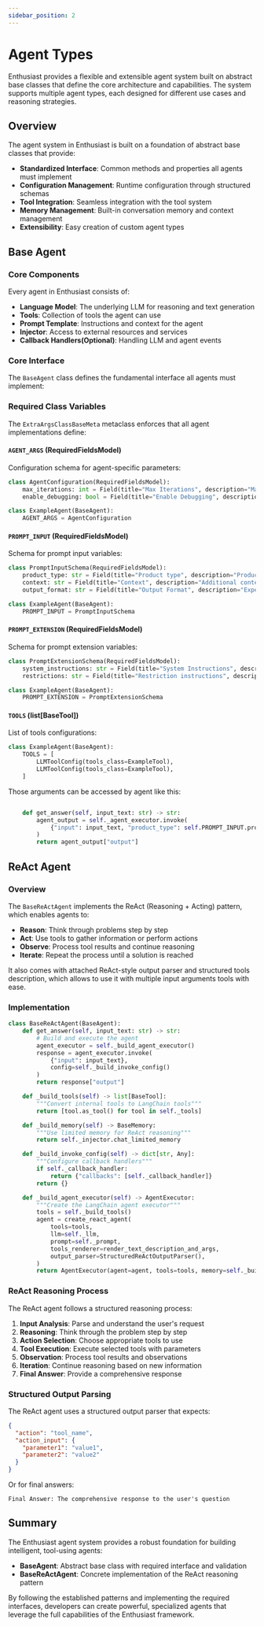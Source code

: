 ```yaml
---
sidebar_position: 2
---
```


# Agent Types

Enthusiast provides a flexible and extensible agent system built on abstract base classes that define the core architecture and capabilities. The system supports multiple agent types, each designed for different use cases and reasoning strategies.

## Overview

The agent system in Enthusiast is built on a foundation of abstract base classes that provide:

- **Standardized Interface**: Common methods and properties all agents must implement
- **Configuration Management**: Runtime configuration through structured schemas
- **Tool Integration**: Seamless integration with the tool system
- **Memory Management**: Built-in conversation memory and context management
- **Extensibility**: Easy creation of custom agent types

## Base Agent

### Core Components

Every agent in Enthusiast consists of:

- **Language Model**: The underlying LLM for reasoning and text generation
- **Tools**: Collection of tools the agent can use
- **Prompt Template**: Instructions and context for the agent
- **Injector**: Access to external resources and services
- **Callback Handlers(Optional)**: Handling LLM and agent events

### Core Interface

The `BaseAgent` class defines the fundamental interface all agents must implement:

### Required Class Variables

The `ExtraArgsClassBaseMeta` metaclass enforces that all agent implementations define:

#### `AGENT_ARGS` (RequiredFieldsModel)
Configuration schema for agent-specific parameters:

```python
class AgentConfiguration(RequiredFieldsModel):
    max_iterations: int = Field(title="Max Iterations", description="Maximum reasoning steps", default=10)
    enable_debugging: bool = Field(title="Enable Debugging", description="Enable detailed logging", default=False)

class ExampleAgent(BaseAgent):
    AGENT_ARGS = AgentConfiguration
```

#### `PROMPT_INPUT` (RequiredFieldsModel)
Schema for prompt input variables:

```python
class PromptInputSchema(RequiredFieldsModel):
    product_type: str = Field(title="Product type", description="Product type agent with work with")
    context: str = Field(title="Context", description="Additional context information")
    output_format: str = Field(title="Output Format", description="Expected response format")

class ExampleAgent(BaseAgent):
    PROMPT_INPUT = PromptInputSchema
```

#### `PROMPT_EXTENSION` (RequiredFieldsModel)
Schema for prompt extension variables:

```python
class PromptExtensionSchema(RequiredFieldsModel):
    system_instructions: str = Field(title="System Instructions", description="Agent behavior instructions")
    restrictions: str = Field(title="Restriction instructions", description="Restricted agent behaviours")

class ExampleAgent(BaseAgent):
    PROMPT_EXTENSION = PromptExtensionSchema
```

#### `TOOLS` (list[BaseTool])
List of tools configurations:

```python
class ExampleAgent(BaseAgent):
    TOOLS = [
        LLMToolConfig(tools_class=ExampleTool),
        LLMToolConfig(tools_class=ExampleTool),
    ]
```

Those arguments can be accessed by agent like this:

```python

    def get_answer(self, input_text: str) -> str:
        agent_output = self._agent_executor.invoke(
            {"input": input_text, "product_type": self.PROMPT_INPUT.product_type}
        )
        return agent_output["output"]

```

## ReAct Agent

### Overview

The `BaseReActAgent` implements the ReAct (Reasoning + Acting) pattern, which enables agents to:

- **Reason**: Think through problems step by step
- **Act**: Use tools to gather information or perform actions
- **Observe**: Process tool results and continue reasoning
- **Iterate**: Repeat the process until a solution is reached

It also comes with attached ReAct-style output parser and structured tools description, which allows to use it with multiple input arguments tools with ease.

### Implementation

```python
class BaseReActAgent(BaseAgent):
    def get_answer(self, input_text: str) -> str:
        # Build and execute the agent
        agent_executor = self._build_agent_executor()
        response = agent_executor.invoke(
            {"input": input_text}, 
            config=self._build_invoke_config()
        )
        return response["output"]

    def _build_tools(self) -> list[BaseTool]:
        """Convert internal tools to LangChain tools"""
        return [tool.as_tool() for tool in self._tools]

    def _build_memory(self) -> BaseMemory:
        """Use limited memory for ReAct reasoning"""
        return self._injector.chat_limited_memory

    def _build_invoke_config(self) -> dict[str, Any]:
        """Configure callback handlers"""
        if self._callback_handler:
            return {"callbacks": [self._callback_handler]}
        return {}

    def _build_agent_executor(self) -> AgentExecutor:
        """Create the LangChain agent executor"""
        tools = self._build_tools()
        agent = create_react_agent(
            tools=tools,
            llm=self._llm,
            prompt=self._prompt,
            tools_renderer=render_text_description_and_args,
            output_parser=StructuredReActOutputParser(),
        )
        return AgentExecutor(agent=agent, tools=tools, memory=self._build_memory())
```

### ReAct Reasoning Process

The ReAct agent follows a structured reasoning process:

1. **Input Analysis**: Parse and understand the user's request
2. **Reasoning**: Think through the problem step by step
3. **Action Selection**: Choose appropriate tools to use
4. **Tool Execution**: Execute selected tools with parameters
5. **Observation**: Process tool results and observations
6. **Iteration**: Continue reasoning based on new information
7. **Final Answer**: Provide a comprehensive response

### Structured Output Parsing

The ReAct agent uses a structured output parser that expects:

```json
{
  "action": "tool_name",
  "action_input": {
    "parameter1": "value1",
    "parameter2": "value2"
  }
}
```

Or for final answers:

```
Final Answer: The comprehensive response to the user's question
```

## Summary

The Enthusiast agent system provides a robust foundation for building intelligent, tool-using agents:

- **BaseAgent**: Abstract base class with required interface and validation
- **BaseReActAgent**: Concrete implementation of the ReAct reasoning pattern

By following the established patterns and implementing the required interfaces, developers can create powerful, specialized agents that leverage the full capabilities of the Enthusiast framework.

